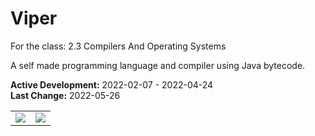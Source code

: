 # Viper
For the class: 2.3 Compilers And Operating Systems

A self made programming language and compiler using Java bytecode.

**Active Development:** 2022-02-07 - 2022-04-24<br>
**Last Change:** 2022-05-26<br>

| | |
| :---: | :---: |
| ![](/Screenshots/.png) | ![](/Screenshots/.png) |

